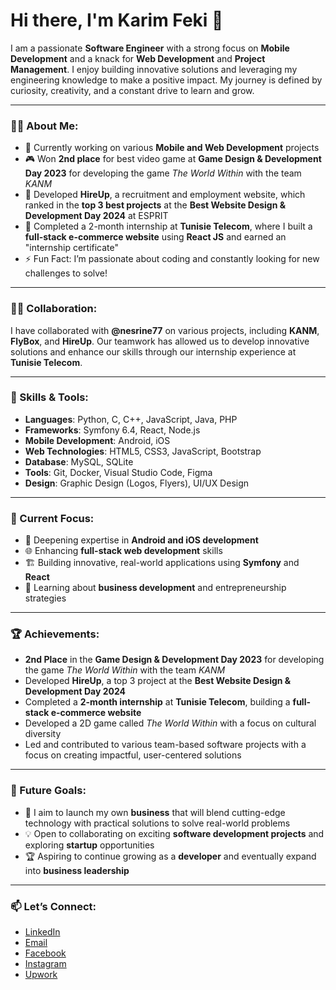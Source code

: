 # Hi there, I'm Karim Feki 👋

I am a passionate **Software Engineer** with a strong focus on **Mobile Development** and a knack for **Web Development** and **Project Management**. I enjoy building innovative solutions and leveraging my engineering knowledge to make a positive impact. My journey is defined by curiosity, creativity, and a constant drive to learn and grow.

---

### 🧑‍💻 About Me:

- 🔭 Currently working on various **Mobile and Web Development** projects
- 🎮 Won **2nd place** for best video game at **Game Design & Development Day 2023** for developing the game *The World Within* with the team *KANM*
- 💼 Developed **HireUp**, a recruitment and employment website, which ranked in the **top 3 best projects** at the **Best Website Design & Development Day 2024** at ESPRIT
- 🌱 Completed a 2-month internship at **Tunisie Telecom**, where I built a **full-stack e-commerce website** using **React JS** and earned an "internship certificate"
- ⚡ Fun Fact: I’m passionate about coding and constantly looking for new challenges to solve!

---

### 👩‍💻 Collaboration:

I have collaborated with **@nesrine77** on various projects, including **KANM**, **FlyBox**, and **HireUp**. Our teamwork has allowed us to develop innovative solutions and enhance our skills through our internship experience at **Tunisie Telecom**.

---

### 🚀 Skills & Tools:

- **Languages**: Python, C, C++, JavaScript, Java, PHP
- **Frameworks**: Symfony 6.4, React, Node.js
- **Mobile Development**: Android, iOS
- **Web Technologies**: HTML5, CSS3, JavaScript, Bootstrap
- **Database**: MySQL, SQLite
- **Tools**: Git, Docker, Visual Studio Code, Figma
- **Design**: Graphic Design (Logos, Flyers), UI/UX Design

---

### 🎯 Current Focus:

- 📱 Deepening expertise in **Android and iOS development**
- 🌐 Enhancing **full-stack web development** skills
- 🏗️ Building innovative, real-world applications using **Symfony** and **React**
- 🧠 Learning about **business development** and entrepreneurship strategies

---

### 🏆 Achievements:

- **2nd Place** in the **Game Design & Development Day 2023** for developing the game *The World Within* with the team *KANM*
- Developed **HireUp**, a top 3 project at the **Best Website Design & Development Day 2024**
- Completed a **2-month internship** at **Tunisie Telecom**, building a **full-stack e-commerce website**
- Developed a 2D game called *The World Within* with a focus on cultural diversity
- Led and contributed to various team-based software projects with a focus on creating impactful, user-centered solutions

---

### 💼 Future Goals:

- 🚀 I aim to launch my own **business** that will blend cutting-edge technology with practical solutions to solve real-world problems
- 💡 Open to collaborating on exciting **software development projects** and exploring **startup** opportunities
- 🏆 Aspiring to continue growing as a **developer** and eventually expand into **business leadership**

---

### 📫 Let’s Connect:

- [LinkedIn](https://www.linkedin.com/in/karimfeki) 
- [Email](mailto:karim.feki.com@gmail.com)
- [Facebook](https://www.facebook.com/karimfeki.co) 
- [Instagram](https://www.instagram.com/karimfeki.co/) 
- [Upwork](https://www.upwork.com/freelancers/~0185a0d6593f4bf939?mp_source=share) 
